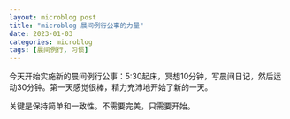 ```yaml
---
layout: microblog post
title: "microblog 晨间例行公事的力量"
date: 2023-01-03
categories: microblog
tags: [晨间例行, 习惯]
---
```


今天开始实施新的晨间例行公事：5:30起床，冥想10分钟，写晨间日记，然后运动30分钟。第一天感觉很棒，精力充沛地开始了新的一天。

关键是保持简单和一致性。不需要完美，只需要开始。
